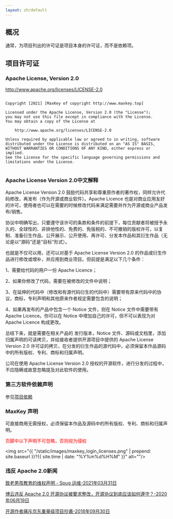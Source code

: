 ```yaml
---
layout: zh/default
---
```

<h2><a name="Overview"></a>概况</h2>
<a name="Overview"></a>
<p>通常，为项目列出的许可证是项目本身的许可证，而不是依赖项。</p>

<h2><a name="Project_Licenses"></a>项目许可证</h2>
<a name="Project_Licenses"></a>
<h3><a name="Apache_License.2C_Version_2.0"></a>Apache License, Version 2.0</h3>

<a href="http://www.apache.org/licenses/LICENSE-2.0" name="Apache_License_Version_2.0">
http://www.apache.org/licenses/LICENSE-2.0
</a>

<pre><code class="ini hljs">
Copyright [2021] [MaxKey of copyright http://www.maxkey.top]

Licensed under the Apache License, Version 2.0 (the "License");
you may not use this file except in compliance with the License.
You may obtain a copy of the License at

    http://www.apache.org/licenses/LICENSE-2.0

Unless required by applicable law or agreed to in writing, software
distributed under the License is distributed on an "AS IS" BASIS,
WITHOUT WARRANTIES OR CONDITIONS OF ANY KIND, either express or implied.
See the License for the specific language governing permissions and
limitations under the License.

</code></pre>

<h3><a name="ApacheLicense20"></a>Apache License Version 2.0中文解释</h3>
 
Apache License Version 2.0 鼓励代码共享和尊重原作者的著作权，同样允许代码修改，再发布（作为开源或商业软件）。Apache Licence 也是对商业应用友好的许可，使用者也可以在需要的时候修改代码来满足需要并作为开源或商业产品发布/销售。


协议中明确写出，只要遵守该许可的条款和条件的前提下，每位贡献者将被授予永久的、全球性的、非排他性的、免费的、免版税的、不可撤销的版权许可，以复制、准备衍生作品、公开展示、公开使用、再许可、分发本作品和其衍生作品（无论是以“源码”还是“目标”形式）。


也就是不仅可以用，还可以对基于 Apache License Version 2.0 的作品或衍生作品进行修改或增补，并应用到商业项目。但前提是满足以下几个条件：

1、需要给代码的用户一份 Apache Licence；

2、如果你修改了代码，需要在被修改的文件中说明；

3、在延伸的代码中（修改和有源代码衍生的代码中）需要带有原来代码中的协议，商标，专利声明和其他原来作者规定需要包含的说明；

4、如果再发布的产品中包含一个 Notice 文件，则在 Notice 文件中需要带有 Apache Licence。你可以在 Notice 中增加自己的许可，但不可以表现为对 Apache Licence 构成更改。



总结下来，就是需要在相关产品的 发行版本，Notice 文件、源码或文档里，添加归属声明的可读拷贝，并给接收者提供开源项目中提供的 Apache License Version 2.0 许可证的拷贝，在分发的衍生作品的源代码中，必须保留本作品源码中的所有版权、专利、商标和归属声明。



公司在使用 Apache License Version 2.0 授权的开源软件，进行分发的过程中，不应隐瞒或故意忽略提及对此软件的使用。



<h3><a name="Dependency "></a>第三方软件依赖声明</h3>

参见<a href="{{site.baseurl}}/zh/about/dependency.html">项目依赖</a>



<h3><a name="Declaration "></a>MaxKey 声明 </h3>
可直接商用无需授权，必须保留本作品及源码中的所有版权、专利、商标和归属声明。

<font color='red'> 页脚中以下声明不可忽略，否则视为侵权 </font>

<img src="{{ "/static/images/maxkey_login_licenses.png" | prepend: site.baseurl }}?{{ site.time | date: "%Y%m%d%H%M" }}"  alt=""/>


<h3><a name="Illegal "></a>违反 Apache 2.0新闻</h3>

<a href="https://www.oschina.net/news/135377/spug-announce" target="_blank">致老男孩教育的维权声明 - Spug 运维-2021年03月31日</a>


<a href="https://segmentfault.com/a/1190000022973105"  target="_blank">博云违反 Apache 2.0 开源协议被要求整改，开源协议到底应该如何遵守？-2020年06月19日</a>


<a href="https://www.oschina.net/news/100440/what-is-a-repo-license"  target="_blank">开源作者痛斥京东重量级项目抄袭-2018年09月30日</a>
